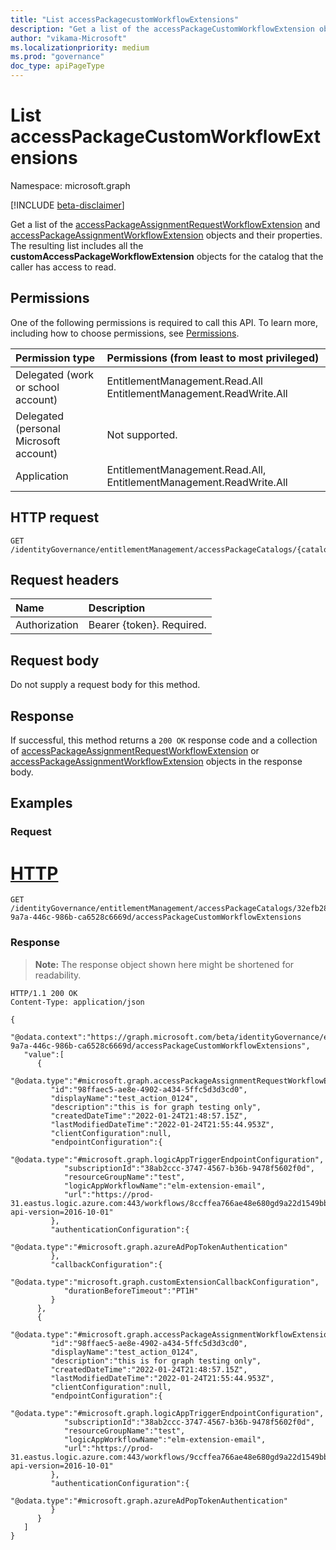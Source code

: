 ```yaml
---
title: "List accessPackagecustomWorkflowExtensions"
description: "Get a list of the accessPackageCustomWorkflowExtension objects and their properties."
author: "vikama-Microsoft"
ms.localizationpriority: medium
ms.prod: "governance"
doc_type: apiPageType
---
```


# List accessPackageCustomWorkflowExtensions
Namespace: microsoft.graph

[!INCLUDE [beta-disclaimer](../../includes/beta-disclaimer.md)]

Get a list of the [accessPackageAssignmentRequestWorkflowExtension](../resources/accessPackageAssignmentRequestWorkflowExtension.md) and [accessPackageAssignmentWorkflowExtension](../resources/accessPackageAssignmentWorkflowExtension.md) objects and their properties. The resulting list includes all the **customAccessPackageWorkflowExtension** objects for the catalog that the caller has access to read.

## Permissions
One of the following permissions is required to call this API. To learn more, including how to choose permissions, see [Permissions](/graph/permissions-reference).

|Permission type|Permissions (from least to most privileged)|
|:---|:---|
|Delegated (work or school account)|EntitlementManagement.Read.All EntitlementManagement.ReadWrite.All |
|Delegated (personal Microsoft account)|Not supported.|
|Application|EntitlementManagement.Read.All, EntitlementManagement.ReadWrite.All|

## HTTP request

<!-- {
  "blockType": "ignored"
}
-->
``` http
GET /identityGovernance/entitlementManagement/accessPackageCatalogs/{catalogId}/accessPackageCustomWorkflowExtensions
```

## Request headers
|Name|Description|
|:---|:---|
|Authorization|Bearer {token}. Required.|

## Request body
Do not supply a request body for this method.

## Response

If successful, this method returns a `200 OK` response code and a collection of [accessPackageAssignmentRequestWorkflowExtension](../resources/accessPackageAssignmentRequestWorkflowExtension.md) or [accessPackageAssignmentWorkflowExtension](../resources/accessPackageAssignmentWorkflowExtension.md) objects in the response body.

## Examples

### Request

# [HTTP](#tab/http)
<!-- {
  "blockType": "request",
  "name": "list_accesspackagecustomworkflowextension"
}
-->
``` http
GET /identityGovernance/entitlementManagement/accessPackageCatalogs/32efb28c-9a7a-446c-986b-ca6528c6669d/accessPackageCustomWorkflowExtensions
```




### Response
>**Note:** The response object shown here might be shortened for readability.
<!-- {
  "blockType": "response",
  "truncated": true,
  "@odata.type": "Collection(microsoft.graph.customCalloutExtension)"
}
-->
``` http
HTTP/1.1 200 OK
Content-Type: application/json

{
   "@odata.context":"https://graph.microsoft.com/beta/identityGovernance/entitlementManagement/accessPackageCatalogs/32efb28c-9a7a-446c-986b-ca6528c6669d/accessPackageCustomWorkflowExtensions",
   "value":[
      {
         "@odata.type":"#microsoft.graph.accessPackageAssignmentRequestWorkflowExtension",
         "id":"98ffaec5-ae8e-4902-a434-5ffc5d3d3cd0",
         "displayName":"test_action_0124",
         "description":"this is for graph testing only",
         "createdDateTime":"2022-01-24T21:48:57.15Z",
         "lastModifiedDateTime":"2022-01-24T21:55:44.953Z",
         "clientConfiguration":null,
         "endpointConfiguration":{
            "@odata.type":"#microsoft.graph.logicAppTriggerEndpointConfiguration",
            "subscriptionId":"38ab2ccc-3747-4567-b36b-9478f5602f0d",
            "resourceGroupName":"test",
            "logicAppWorkflowName":"elm-extension-email",
            "url":"https://prod-31.eastus.logic.azure.com:443/workflows/8ccffea766ae48e680gd9a22d1549bbc/triggers/manual/paths/invoke?api-version=2016-10-01"
         },
         "authenticationConfiguration":{
            "@odata.type":"#microsoft.graph.azureAdPopTokenAuthentication"
         },
         "callbackConfiguration":{
            "@odata.type":"microsoft.graph.customExtensionCallbackConfiguration",
            "durationBeforeTimeout":"PT1H"
         }
      },
      {
         "@odata.type":"#microsoft.graph.accessPackageAssignmentWorkflowExtension",
         "id":"98ffaec5-ae8e-4902-a434-5ffc5d3d3cd0",
         "displayName":"test_action_0124",
         "description":"this is for graph testing only",
         "createdDateTime":"2022-01-24T21:48:57.15Z",
         "lastModifiedDateTime":"2022-01-24T21:55:44.953Z",
         "clientConfiguration":null,
         "endpointConfiguration":{
            "@odata.type":"#microsoft.graph.logicAppTriggerEndpointConfiguration",
            "subscriptionId":"38ab2ccc-3747-4567-b36b-9478f5602f0d",
            "resourceGroupName":"test",
            "logicAppWorkflowName":"elm-extension-email",
            "url":"https://prod-31.eastus.logic.azure.com:443/workflows/9ccffea766ae48e680gd9a22d1549bbc/triggers/manual/paths/invoke?api-version=2016-10-01"
         },
         "authenticationConfiguration":{
            "@odata.type":"#microsoft.graph.azureAdPopTokenAuthentication"
         }
      }
   ]
}
```
